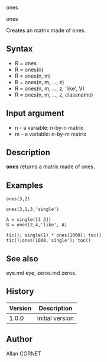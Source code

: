 



ones


ones

Creates an matrix made of ones.

## Syntax

- R = ones
- R = ones(n)
- R = ones(n, m)
- R = ones(n, m, ..., z)
- R = ones(n, m, ..., z, 'like', V)
- R = ones(n, m, ..., z, classname)

## Input argument

 - n - a variable: n-by-n matrix
 - m - a variable: n-by-m matrix

## Description


  <p><b>ones</b> returns a matrix made of ones.</p>


## Examples

```Nelson
ones(3,2)
```
```Nelson
ones(3,1,3,'single')
```
```Nelson
A = single([3 3])
B = ones(2,4,'like', A)
```
```Nelson
tic(); single(1) * ones(1000); toc()
tic();ones(1000,'single'); toc()
```

## See also

eye.md eye, zeros.md zeros.
## History

|Version|Description|
|------|------|
|1.0.0|initial version|


## Author

Allan CORNET



